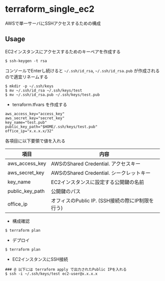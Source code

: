 # terraform_single_ec2

AWSで単一サーバにSSHアクセスするための構成

## Usage

EC2インスタンスにアクセスするためのキーペアを作成する

```
$ ssh-keygen -t rsa
```

コンソールでEnterし続けると `~/.ssh/id_rsa`, `~/.ssh/id_rsa.pub` が作成されるので適宜リネームする

```
$ mkdir -p ~/.ssh/keys
$ mv ~/.ssh/id_rsa ~/.ssh/keys/test
$ mv ~/.ssh/id_rsa.pub ~/.ssh/keys/test.pub
```

- terraform.tfvars を作成する

```
aws_access_key="access_key"
aws_secret_key="secret_key"
key_name="test.pub"
public_key_path="$HOME/.ssh/keys/test.pub"
office_ip="x.x.x.x/32"
```

各項目に以下要領で値を入れる

| 項目 | 内容 |
|  ------ | ------ |
|  aws_access_key | AWSのShared Credential. アクセスキー |
|  aws_secret_key | AWSのShared Credential. シークレットキー |
|  key_name | EC2インスタンスに設定する公開鍵の名前 |
|  public_key_path | 公開鍵のパス |
|  office_ip | オフィスのPublic IP. (SSH接続の際にIP制限を行う) |

- 構成確認

```
$ terraform plan
```

- デプロイ

```
$ terraform plan
```

- EC2インスタンスにSSH接続

```
### @ 以下には terraform apply で出力されたPublic IPを入れる
$ ssh -i ~/.ssh/keys/test ec2-user@x.x.x.x
```
